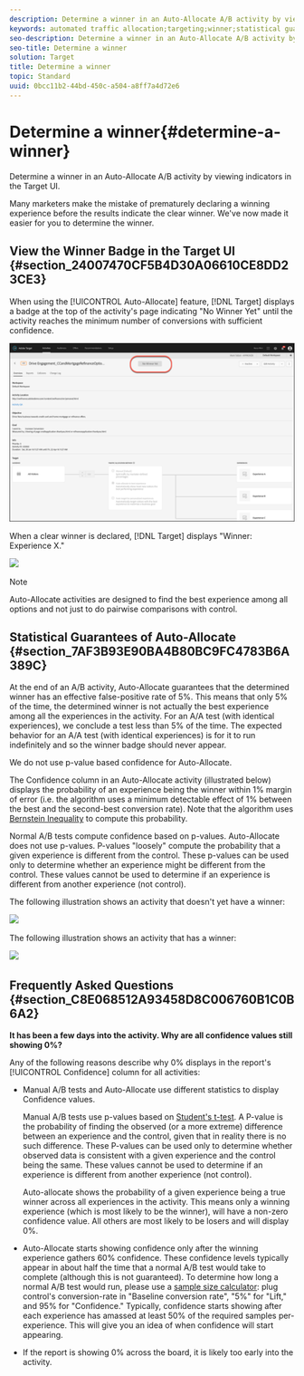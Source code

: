 ```yaml
---
description: Determine a winner in an Auto-Allocate A/B activity by viewing indicators in the Target UI.
keywords: automated traffic allocation;targeting;winner;statistical guarantee;confidence;determine winner
seo-description: Determine a winner in an Auto-Allocate A/B activity by viewing indicators in the Target UI.
seo-title: Determine a winner
solution: Target
title: Determine a winner
topic: Standard
uuid: 0bcc11b2-44bd-450c-a504-a8ff7a4d72e6
---
```


# Determine a winner{#determine-a-winner}

Determine a winner in an Auto-Allocate A/B activity by viewing indicators in the Target UI.

Many marketers make the mistake of prematurely declaring a winning experience before the results indicate the clear winner. We've now made it easier for you to determine the winner.

## View the Winner Badge in the Target UI {#section_24007470CF5B4D30A06610CE8DD23CE3}

When using the [!UICONTROL Auto-Allocate] feature, [!DNL Target] displays a badge at the top of the activity's page indicating "No Winner Yet" until the activity reaches the minimum number of conversions with sufficient confidence.

![No Winner badge](/help/c-activities/automated-traffic-allocation/assets/no-winner.png)

When a clear winner is declared, [!DNL Target] displays "Winner: Experience X."

![](assets/auto_traffic_winner.png)

>[!NOTE]
>
>Auto-Allocate activities are designed to find the best experience among all options and not just to do pairwise comparisons with control.

## Statistical Guarantees of Auto-Allocate {#section_7AF3B93E90BA4B80BC9FC4783B6A389C}

At the end of an A/B activity, Auto-Allocate guarantees that the determined winner has an effective false-positive rate of 5%. This means that only 5% of the time, the determined winner is not actually the best experience among all the experiences in the activity. For an A/A test (with identical experiences), we conclude a test less than 5% of the time. The expected behavior for an A/A test (with identical experiences) is for it to run indefinitely and so the winner badge should never appear.

We do not use p-value based confidence for Auto-Allocate.

The Confidence column in an Auto-Allocate activity (illustrated below) displays the probability of an experience being the winner within 1% margin of error (i.e. the algorithm uses a minimum detectable effect of 1% between the best and the second-best conversion rate). Note that the algorithm uses [Bernstein Inequality](https://en.wikipedia.org/wiki/Bernstein_inequalities_(probability_theory)) to compute this probability.

Normal A/B tests compute confidence based on p-values. Auto-Allocate does not use p-values. P-values "loosely" compute the probability that a given experience is different from the control. These p-values can be used only to determine whether an experience might be different from the control. These values cannot be used to determine if an experience is different from another experience (not control).

The following illustration shows an activity that doesn't yet have a winner:

![](assets/no_winner.png)

The following illustration shows an activity that has a winner:

![](assets/winner_found.png)

## Frequently Asked Questions {#section_C8E068512A93458D8C006760B1C0B6A2}

**It has been a few days into the activity. Why are all confidence values still showing 0%?**

Any of the following reasons describe why 0% displays in the report's [!UICONTROL Confidence] column for all activities:

* Manual A/B tests and Auto-Allocate use different statistics to display Confidence values.

  Manual A/B tests use p-values based on [Student's t-test](https://en.wikipedia.org/wiki/Student%27s_t-test). A P-value is the probability of finding the observed (or a more extreme) difference between an experience and the control, given that in reality there is no such difference. These P-values can be used only to determine whether observed data is consistent with a given experience and the control being the same. These values cannot be used to determine if an experience is different from another experience (not control).

  Auto-allocate shows the probability of a given experience being a true winner across all experiences in the activity. This means only a winning experience (which is most likely to be the winner), will have a non-zero confidence value. All others are most likely to be losers and will display 0%. 

* Auto-Allocate starts showing confidence only after the winning experience gathers 60% confidence. These confidence levels typically appear in about half the time that a normal A/B test would take to complete (although this is not guaranteed). To determine how long a normal A/B test would run, please use a [sample size calculator](https://docs.adobe.com/content/target-microsite/testcalculator.html): plug control's conversion-rate in "Baseline conversion rate", "5%" for "Lift," and 95% for "Confidence." Typically, confidence starts showing after each experience has amassed at least 50% of the required samples per-experience. This will give you an idea of when confidence will start appearing. 
* If the report is showing 0% across the board, it is likely too early into the activity.

